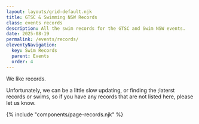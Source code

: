 ```yaml
---
layout: layouts/grid-default.njk
title: GTSC & Swimming NSW Records
class: events records
description: All the swim records for the GTSC and Swim NSW events.
date: 2025-08-19
permalink: /events/records/
eleventyNavigation:
  key: Swim Records
  parent: Events
  order: 4
---
```

We like records. 

Unfortunately, we can be a little slow updating, or finding the ;laterst records or swims, so if you have any records that are not listed here, please let us know.



{% include "components/page-records.njk" %}



